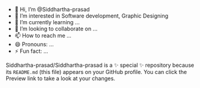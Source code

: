 - 👋 Hi, I’m @Siddhartha-prasad
- 👀 I’m interested in Software development, Graphic Designing
- 🌱 I’m currently learning ...
- 💞️ I’m looking to collaborate on ...
- 📫 How to reach me ...
- 😄 Pronouns: ...
- ⚡ Fun fact: ...


Siddhartha-prasad/Siddhartha-prasad is a ✨ special ✨ repository because its `README.md` (this file) appears on your GitHub profile.
You can click the Preview link to take a look at your changes.

